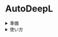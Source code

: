 # AutoDeepL

<details><summary>準備</summary>

1. クリップボードを利用するためのライブラリをインストール`pip install pyperclip`
2. DeepLのAPIを利用するためのライブラリをインストール`pip install --upgrade deepl`
3. DeepL APIにクレジットカード情報を登録して，認証キーを発行する． (https://www.deepl.com/ja/pro-api?cta=header-pro-api/)
4. settings.pyを作成し認証キーを設定する
```python:settings.py
AUTH_KEY = "1.で発行した認証キー"
```
</details>

<details><summary>使い方</summary>

1. auto_translate.ipynbを実行
2. 翻訳したい英文をコピー
3. 翻訳後の文がクリップボードにコピーされてるのであとは好きなように
4. 2,3を繰り返す
</details>